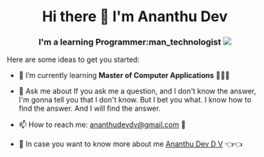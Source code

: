 <h1 align="center">  Hi there 👋 I'm Ananthu Dev

</h1>

<h3 align="center">  I'm a learning Programmer:man_technologist
                     <img src="https://github.com/yammadev/flag-icons/blob/bd4bcf4f4829002cd10416029e05ba89a7554af4/png/IN.png">
</h3>
Here are some ideas to get you started:

- 🌱 I’m currently learning **Master of Computer Applications** 🏫👨‍🎓

- 💬 Ask me about If you ask me a question, and I don't know the answer, I'm gonna tell you that I don't know. But I bet you what. I know how to find the answer. And I will find the answer.


- 📫 How to reach me:  ananthudevdv@gmail.com :incoming_envelope:

- 🤔 In case you want to know more about me [Ananthu Dev D V](https://github.com/ananthudev) :point_left::point_left:


